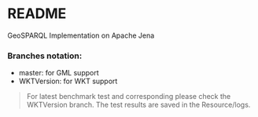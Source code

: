 # README #

GeoSPARQL Implementation on Apache Jena


### Branches notation: ###

* master: for GML support
* WKTVersion: for WKT support

> For latest benchmark test and corresponding please check the WKTVersion branch. The test results are saved in the Resource/logs.